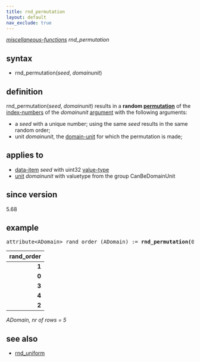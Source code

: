 ```yaml
---
title: rnd_permutation
layout: default
nav_exclude: true
---
```

*[miscellaneous-functions](miscellaneous-functions) rnd_permutation*

## syntax

- rnd_permutation(*seed*, *domainunit*)

## definition

rnd_permutation(*seed*, *domainunit*) results in a **random [permutation](https://en.wikipedia.org/wiki/Permutation)** of the [index-numbers](index-numbers) of the *domainunit* [argument](argument) with the following arguments:

- a *seed* with a unique number; using the same *seed* results in the same random order;
- unit *domainunit*, the [domain-unit](domain-unit) for which the permutation is made;

## applies to

- [data-item](data-item) *seed* with uint32 [value-type](value-type)
- [unit](unit) *domainunit* with valuetype from the group CanBeDomainUnit

## since version

5.68

## example

<pre>
attribute&lt;ADomain&gt; rand_order (ADomain) := <B>rnd_permutation(</B>0, ADomain<B>)</B>;
</pre>

| **rand_order** |
|---------------:|
| **1**          |
| **0**          |
| **3**          |
| **4**          |
| **2**          |

*ADomain, nr of rows = 5*

## see also

- [rnd_uniform](rnd_uniform)